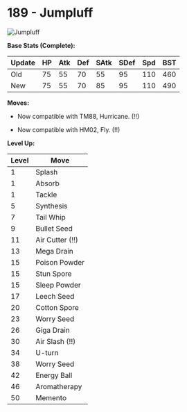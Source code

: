 # 189 - Jumpluff
![][189]

**Base Stats (Complete):**

Update | HP | Atk | Def | SAtk | SDef | Spd | BST
---    | ---| --- | --- | ---  | ---  | --- | ---
Old    | 75 |  55 |  70 |  55  |  95  |  110  |  460
New    | 75 |  55 |  70 |  85  |  95  |  110  |  490

**Moves:**

 - Now compatible with TM88, Hurricane. (!!)

 - Now compatible with HM02, Fly. (!!)

**Level Up:**

Level | Move
---   | ---
  1   | Splash
  1   | Absorb
  1   | Tackle
  5   | Synthesis
  7   | Tail Whip
  9   | Bullet Seed
 11   | Air Cutter (!!)
 13   | Mega Drain
 15   | Poison Powder
 15   | Stun Spore
 15   | Sleep Powder
 17   | Leech Seed
 20   | Cotton Spore
 23   | Worry Seed
 26   | Giga Drain
 30   | Air Slash (!!)
 34   | U-turn
 38   | Worry Seed
 42   | Energy Ball
 46   | Aromatherapy
 50   | Memento



[189]: https://raw.githubusercontent.com/PokeAPI/sprites/master/sprites/pokemon/189.png "Jumpluff"
